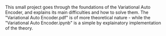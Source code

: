 This small project goes through the foundations of the Variational Auto Encoder, and explains its main difficulties and how to solve them. The "Variational Auto Encoder.pdf" is of more theoretical nature - while the "Variational Auto Encoder.ipynb" is a simple by explainatory implementation of the theory.
